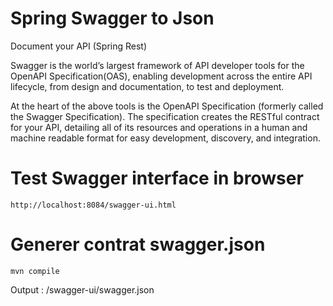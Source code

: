 # Spring Swagger to Json
Document your API (Spring Rest)

Swagger is the world’s largest framework of API developer tools for the OpenAPI Specification(OAS), enabling development across the entire API lifecycle, from design and documentation, to test and deployment.

At the heart of the above tools is the OpenAPI Specification (formerly called the Swagger Specification). The specification creates the RESTful contract for your API, detailing all of its resources and operations in a human and machine readable format for easy development, discovery, and integration.

#  Test Swagger interface in browser
```
http://localhost:8084/swagger-ui.html

```
#  Generer contrat swagger.json
```
mvn compile
```
Output : /swagger-ui/swagger.json
